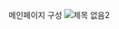 메인페이지 구성 
![제목 없음2](https://user-images.githubusercontent.com/102134953/165917414-abcc589c-10b4-4a60-b8c3-f3c48fc3a979.png)

